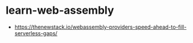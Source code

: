 # learn-web-assembly
- https://thenewstack.io/webassembly-providers-speed-ahead-to-fill-serverless-gaps/
